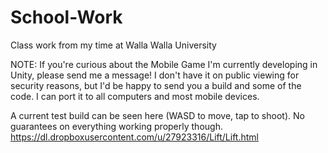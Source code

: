 School-Work
===========

Class work from my time at Walla Walla University

NOTE: If you're curious about the Mobile Game I'm currently developing in Unity, please send me a message! I don't have it on public viewing for security reasons, but I'd be happy to send you a build and some of the code. I can port it to all computers and most mobile devices. 

A current test build can be seen here (WASD to move, tap to shoot). No guarantees on everything working properly though.
https://dl.dropboxusercontent.com/u/27923316/Lift/Lift.html
